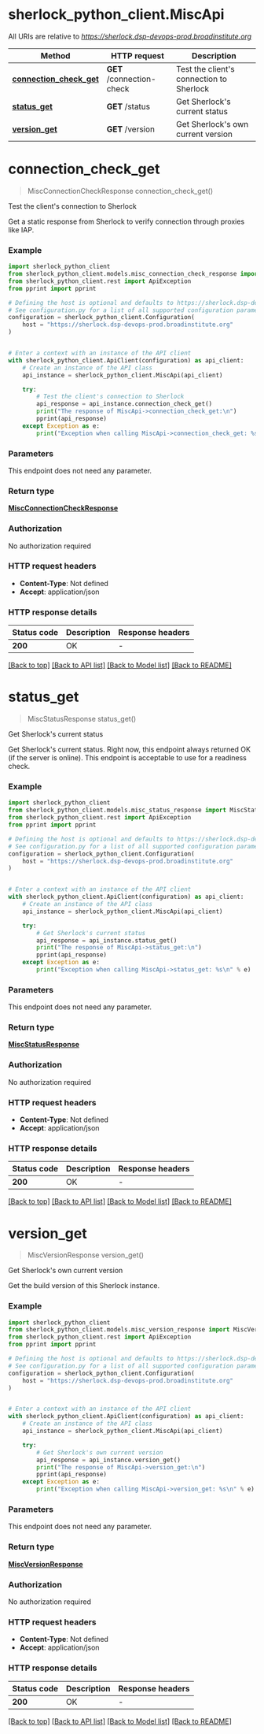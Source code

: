 # sherlock_python_client.MiscApi

All URIs are relative to *https://sherlock.dsp-devops-prod.broadinstitute.org*

Method | HTTP request | Description
------------- | ------------- | -------------
[**connection_check_get**](MiscApi.md#connection_check_get) | **GET** /connection-check | Test the client&#39;s connection to Sherlock
[**status_get**](MiscApi.md#status_get) | **GET** /status | Get Sherlock&#39;s current status
[**version_get**](MiscApi.md#version_get) | **GET** /version | Get Sherlock&#39;s own current version


# **connection_check_get**
> MiscConnectionCheckResponse connection_check_get()

Test the client's connection to Sherlock

Get a static response from Sherlock to verify connection through proxies like IAP.

### Example


```python
import sherlock_python_client
from sherlock_python_client.models.misc_connection_check_response import MiscConnectionCheckResponse
from sherlock_python_client.rest import ApiException
from pprint import pprint

# Defining the host is optional and defaults to https://sherlock.dsp-devops-prod.broadinstitute.org
# See configuration.py for a list of all supported configuration parameters.
configuration = sherlock_python_client.Configuration(
    host = "https://sherlock.dsp-devops-prod.broadinstitute.org"
)


# Enter a context with an instance of the API client
with sherlock_python_client.ApiClient(configuration) as api_client:
    # Create an instance of the API class
    api_instance = sherlock_python_client.MiscApi(api_client)

    try:
        # Test the client's connection to Sherlock
        api_response = api_instance.connection_check_get()
        print("The response of MiscApi->connection_check_get:\n")
        pprint(api_response)
    except Exception as e:
        print("Exception when calling MiscApi->connection_check_get: %s\n" % e)
```



### Parameters

This endpoint does not need any parameter.

### Return type

[**MiscConnectionCheckResponse**](MiscConnectionCheckResponse.md)

### Authorization

No authorization required

### HTTP request headers

 - **Content-Type**: Not defined
 - **Accept**: application/json

### HTTP response details

| Status code | Description | Response headers |
|-------------|-------------|------------------|
**200** | OK |  -  |

[[Back to top]](#) [[Back to API list]](../README.md#documentation-for-api-endpoints) [[Back to Model list]](../README.md#documentation-for-models) [[Back to README]](../README.md)

# **status_get**
> MiscStatusResponse status_get()

Get Sherlock's current status

Get Sherlock's current status. Right now, this endpoint always returned OK (if the server is online).
This endpoint is acceptable to use for a readiness check.

### Example


```python
import sherlock_python_client
from sherlock_python_client.models.misc_status_response import MiscStatusResponse
from sherlock_python_client.rest import ApiException
from pprint import pprint

# Defining the host is optional and defaults to https://sherlock.dsp-devops-prod.broadinstitute.org
# See configuration.py for a list of all supported configuration parameters.
configuration = sherlock_python_client.Configuration(
    host = "https://sherlock.dsp-devops-prod.broadinstitute.org"
)


# Enter a context with an instance of the API client
with sherlock_python_client.ApiClient(configuration) as api_client:
    # Create an instance of the API class
    api_instance = sherlock_python_client.MiscApi(api_client)

    try:
        # Get Sherlock's current status
        api_response = api_instance.status_get()
        print("The response of MiscApi->status_get:\n")
        pprint(api_response)
    except Exception as e:
        print("Exception when calling MiscApi->status_get: %s\n" % e)
```



### Parameters

This endpoint does not need any parameter.

### Return type

[**MiscStatusResponse**](MiscStatusResponse.md)

### Authorization

No authorization required

### HTTP request headers

 - **Content-Type**: Not defined
 - **Accept**: application/json

### HTTP response details

| Status code | Description | Response headers |
|-------------|-------------|------------------|
**200** | OK |  -  |

[[Back to top]](#) [[Back to API list]](../README.md#documentation-for-api-endpoints) [[Back to Model list]](../README.md#documentation-for-models) [[Back to README]](../README.md)

# **version_get**
> MiscVersionResponse version_get()

Get Sherlock's own current version

Get the build version of this Sherlock instance.

### Example


```python
import sherlock_python_client
from sherlock_python_client.models.misc_version_response import MiscVersionResponse
from sherlock_python_client.rest import ApiException
from pprint import pprint

# Defining the host is optional and defaults to https://sherlock.dsp-devops-prod.broadinstitute.org
# See configuration.py for a list of all supported configuration parameters.
configuration = sherlock_python_client.Configuration(
    host = "https://sherlock.dsp-devops-prod.broadinstitute.org"
)


# Enter a context with an instance of the API client
with sherlock_python_client.ApiClient(configuration) as api_client:
    # Create an instance of the API class
    api_instance = sherlock_python_client.MiscApi(api_client)

    try:
        # Get Sherlock's own current version
        api_response = api_instance.version_get()
        print("The response of MiscApi->version_get:\n")
        pprint(api_response)
    except Exception as e:
        print("Exception when calling MiscApi->version_get: %s\n" % e)
```



### Parameters

This endpoint does not need any parameter.

### Return type

[**MiscVersionResponse**](MiscVersionResponse.md)

### Authorization

No authorization required

### HTTP request headers

 - **Content-Type**: Not defined
 - **Accept**: application/json

### HTTP response details

| Status code | Description | Response headers |
|-------------|-------------|------------------|
**200** | OK |  -  |

[[Back to top]](#) [[Back to API list]](../README.md#documentation-for-api-endpoints) [[Back to Model list]](../README.md#documentation-for-models) [[Back to README]](../README.md)

